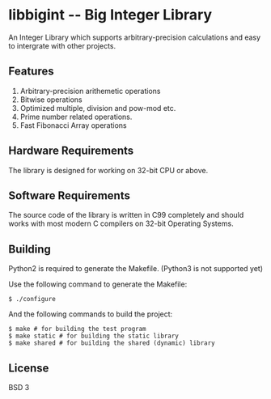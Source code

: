 libbigint -- Big Integer Library
================================

An Integer Library which supports arbitrary-precision calculations and 
easy to intergrate with other projects.


Features
--------
1. Arbitrary-precision arithemetic operations
2. Bitwise operations
3. Optimized multiple, division and pow-mod etc.
4. Prime number related operations.
5. Fast Fibonacci Array operations


Hardware Requirements
---------------------
The library is designed for working on 32-bit CPU or above.


Software Requirements
---------------------
The source code of the library is written in C99 completely and 
should works with most modern C compilers on 32-bit Operating Systems.


Building
--------
Python2 is required to generate the Makefile. 
(Python3 is not supported yet)

Use the following command to generate the Makefile:
```
$ ./configure
```

And the following commands to build the project:
```
$ make # for building the test program
$ make static # for building the static library
$ make shared # for building the shared (dynamic) library
```

License
-------
BSD 3

